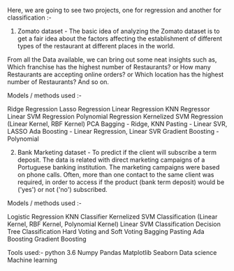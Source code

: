 Here, we are going to see two projects, one for regression and another for classification :-

1. Zomato dataset -  The basic idea of analyzing the Zomato dataset is to get a fair idea about the factors affecting the establishment of different types of the restaurant at different places in the world.

From all the Data available, we can bring out some neat insights such as, Which franchise has the highest number of Restaurants? or How many Restaurants are accepting online orders? or Which location has the highest number of Restaurants? And so on.

Models / methods used :-

Ridge Regression
Lasso Regression
Linear Regression
KNN Regressor
Linear SVM Regression
Polynomial Regression
Kernelized SVM Regression (Linear Kernel, RBF Kernel)
PCA
Bagging - Ridge, KNN
Pasting - Linear SVR, LASSO
Ada Boosting - Linear Regression, Linear SVR
Gradient Boosting - Polynomial

2. Bank Marketing dataset - To predict if the client will subscribe a term deposit. The data is related with direct marketing campaigns of a Portuguese banking institution. The marketing campaigns were based on phone calls. Often, more than one contact to the same client was required, in order to access if the product (bank term deposit) would be ('yes') or not ('no') subscribed.

Models / methods used :-

Logistic Regression
KNN Classifier
Kernelized SVM Classification (Linear Kernel, RBF Kernel, Polynomial Kernel)
Linear SVM Classification
Decision Tree Classification
Hard Voting and Soft Voting
Bagging
Pasting
Ada Boosting
Gradient Boosting

Tools used:-
python 3.6
Numpy
Pandas
Matplotlib
Seaborn
Data science
Machine learning

